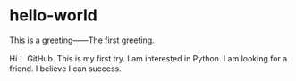 # hello-world
This is a greeting——The first greeting.


Hi！
GitHub.
This is my first try.
I am interested in Python.
I am looking for a friend.
I believe I can success.
